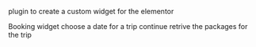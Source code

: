 plugin to create a custom widget for the elementor

Booking widget
choose a date for a trip
continue
retrive the packages for the trip
